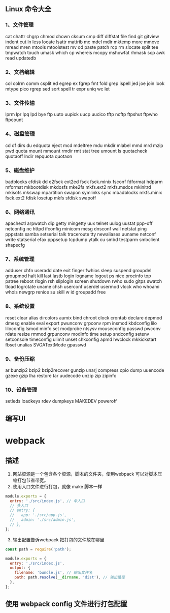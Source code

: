 ## Linux 命令大全

### 1、文件管理
cat	chattr	chgrp	chmod
chown	cksum	cmp	diff
diffstat	file	find	git
gitview	indent	cut	ln
less	locate	lsattr	mattrib
mc	mdel	mdir	mktemp
more	mmove	mread	mren
mtools	mtoolstest	mv	od
paste	patch	rcp	rm
slocate	split	tee	tmpwatch
touch	umask	which	cp
whereis	mcopy	mshowfat	rhmask
scp	awk	read	updatedb
### 2、文档编辑
col	colrm	comm	csplit
ed	egrep	ex	fgrep
fmt	fold	grep	ispell
jed	joe	join	look
mtype	pico	rgrep	sed
sort	spell	tr	expr
uniq	wc	let	 
### 3、文件传输
lprm	lpr	lpq	lpd
bye	ftp	uuto	uupick
uucp	uucico	tftp	ncftp
ftpshut	ftpwho	ftpcount	 
### 4、磁盘管理
cd	df	dirs	du
edquota	eject	mcd	mdeltree
mdu	mkdir	mlabel	mmd
mrd	mzip	pwd	quota
mount	mmount	rmdir	rmt
stat	tree	umount	ls
quotacheck	quotaoff	lndir	repquota
quotaon	 	 	 
### 5、磁盘维护
badblocks	cfdisk	dd	e2fsck
ext2ed	fsck	fsck.minix	fsconf
fdformat	hdparm	mformat	mkbootdisk
mkdosfs	mke2fs	mkfs.ext2	mkfs.msdos
mkinitrd	mkisofs	mkswap	mpartition
swapon	symlinks	sync	mbadblocks
mkfs.minix	fsck.ext2	fdisk	losetup
mkfs	sfdisk	swapoff	 
### 6、网络通讯
apachectl	arpwatch	dip	getty
mingetty	uux	telnet	uulog
uustat	ppp-off	netconfig	nc
httpd	ifconfig	minicom	mesg
dnsconf	wall	netstat	ping
pppstats	samba	setserial	talk
traceroute	tty	newaliases	uuname
netconf	write	statserial	efax
pppsetup	tcpdump	ytalk	cu
smbd	testparm	smbclient	shapecfg
### 7、系统管理
adduser	chfn	useradd	date
exit	finger	fwhios	sleep
suspend	groupdel	groupmod	halt
kill	last	lastb	login
logname	logout	ps	nice
procinfo	top	pstree	reboot
rlogin	rsh	sliplogin	screen
shutdown	rwho	sudo	gitps
swatch	tload	logrotate	uname
chsh	userconf	userdel	usermod
vlock	who	whoami	whois
newgrp	renice	su	skill
w	id	groupadd	free
### 8、系统设置
reset	clear	alias	dircolors
aumix	bind	chroot	clock
crontab	declare	depmod	dmesg
enable	eval	export	pwunconv
grpconv	rpm	insmod	kbdconfig
lilo	liloconfig	lsmod	minfo
set	modprobe	ntsysv	mouseconfig
passwd	pwconv	rdate	resize
rmmod	grpunconv	modinfo	time
setup	sndconfig	setenv	setconsole
timeconfig	ulimit	unset	chkconfig
apmd	hwclock	mkkickstart	fbset
unalias	SVGATextMode	gpasswd	 
### 9、备份压缩
ar	bunzip2	bzip2	bzip2recover
gunzip	unarj	compress	cpio
dump	uuencode	gzexe	gzip
lha	restore	tar	uudecode
unzip	zip	zipinfo	 
### 10、设备管理
setleds	loadkeys	rdev	dumpkeys
MAKEDEV	poweroff	 	 

## 编写UI

# webpack
## 描述
1. 网站资源是一个包含各个资源，脚本的文件夹，使用webpack 可以对脚本压缩打包节省带宽。
2. 使用入口文件进行打包，就像 make 脚本一样

``` js
module.exports = {
  entry: './src/index.js', // 单入口
  // 多入口
  // entry: {
  //   app: './src/app.js',
  //   admin: './src/admin.js',
  // },
};
```

3. 输出配置告诉webpack 把打包的文件放在哪里
```js
const path = require('path');

module.exports = {
  entry: './src/index.js',
  output: {
    filename: 'bundle.js', // 输出文件名
    path: path.resolve(__dirname, 'dist'), // 输出路径
  },
};
```



## 使用 webpack config 文件进行打包配置

